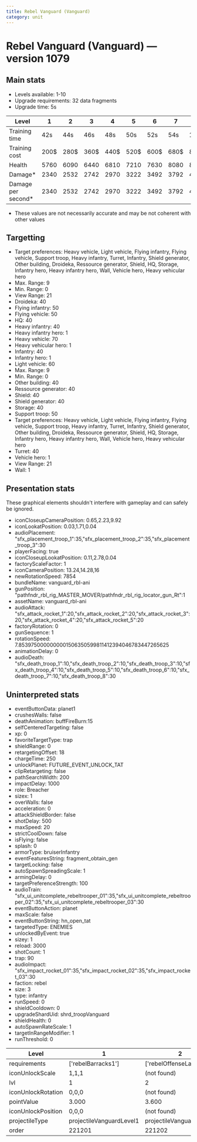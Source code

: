 ```yaml
---
title: Rebel Vanguard (Vanguard)
category: unit
---
```


# Rebel Vanguard (Vanguard) — version 1079

## Main stats

  * Levels available: 1-10
  * Upgrade requirements: 32 data fragments
  * Upgrade time: 5s

|Level             |1   |2   |3   |4   |5   |6   |7   |8    |9    |10  |
|------------------|----|----|----|----|----|----|----|-----|-----|----|
|Training time     |42s |44s |46s |48s |50s |52s |54s |1m52s|1m56s|2m  |
|Training cost     |200$|280$|360$|440$|520$|600$|680$|800$ |840$ |920$|
|Health            |5760|6090|6440|6810|7210|7630|8080|8560 |9070 |9610|
|Damage*           |2340|2532|2742|2970|3222|3492|3792|4122 |4482 |4872|
|Damage per second*|2340|2532|2742|2970|3222|3492|3792|4122 |4482 |4872|

* These values are not necessarily accurate and may be not coherent with other values

## Targetting

  * Target preferences: Heavy vehicle, Light vehicle, Flying infantry, Flying vehicle, Support troop, Heavy infantry, Turret, Infantry, Shield generator, Other building, Droideka, Ressource generator, Shield, HQ, Storage, Infantry hero, Heavy infantry hero, Wall, Vehicle hero, Heavy vehicular hero
  * Max. Range: 9
  * Min. Range: 0
  * View Range: 21
  * Droideka: 40
  * Flying infantry: 50
  * Flying vehicle: 50
  * HQ: 40
  * Heavy infantry: 40
  * Heavy infantry hero: 1
  * Heavy vehicle: 70
  * Heavy vehicular hero: 1
  * Infantry: 40
  * Infantry hero: 1
  * Light vehicle: 60
  * Max. Range: 9
  * Min. Range: 0
  * Other building: 40
  * Ressource generator: 40
  * Shield: 40
  * Shield generator: 40
  * Storage: 40
  * Support troop: 50
  * Target preferences: Heavy vehicle, Light vehicle, Flying infantry, Flying vehicle, Support troop, Heavy infantry, Turret, Infantry, Shield generator, Other building, Droideka, Ressource generator, Shield, HQ, Storage, Infantry hero, Heavy infantry hero, Wall, Vehicle hero, Heavy vehicular hero
  * Turret: 40
  * Vehicle hero: 1
  * View Range: 21
  * Wall: 1

## Presentation stats

These graphical elements shouldn't interfere with gameplay and can safely be ignored.

  * iconCloseupCameraPosition: 0.65,2.23,9.92
  * iconLookatPosition: 0.03,1.71,0.04
  * audioPlacement: "sfx_placement_troop_1":35,"sfx_placement_troop_2":35,"sfx_placement_troop_3":30
  * playerFacing: true
  * iconCloseupLookatPosition: 0.11,2.78,0.04
  * factoryScaleFactor: 1
  * iconCameraPosition: 13.24,14.28,16
  * newRotationSpeed: 7854
  * bundleName: vanguard_rbl-ani
  * gunPosition: "pathfndr_rbl_rig_MASTER_MOVER/pathfndr_rbl_rig_locator_gun_Rt":1
  * assetName: vanguard_rbl-ani
  * audioAttack: "sfx_attack_rocket_1":20,"sfx_attack_rocket_2":20,"sfx_attack_rocket_3":20,"sfx_attack_rocket_4":20,"sfx_attack_rocket_5":20
  * factoryRotation: 0
  * gunSequence: 1
  * rotationSpeed: 7.8539750000000001506350599811412394046783447265625
  * animationDelay: 0
  * audioDeath: "sfx_death_troop_1":10,"sfx_death_troop_2":10,"sfx_death_troop_3":10,"sfx_death_troop_4":10,"sfx_death_troop_5":10,"sfx_death_troop_6":10,"sfx_death_troop_7":10,"sfx_death_troop_8":30

## Uninterpreted stats

  * eventButtonData: planet1
  * crushesWalls: false
  * deathAnimation: buffFireBurn:15
  * selfCenteredTargeting: false
  * xp: 0
  * favoriteTargetType: trap
  * shieldRange: 0
  * retargetingOffset: 18
  * chargeTime: 250
  * unlockPlanet: FUTURE_EVENT_UNLOCK_TAT
  * clipRetargeting: false
  * pathSearchWidth: 200
  * impactDelay: 1000
  * role: Breacher
  * sizex: 1
  * overWalls: false
  * acceleration: 0
  * attackShieldBorder: false
  * shotDelay: 500
  * maxSpeed: 20
  * strictCoolDown: false
  * isFlying: false
  * splash: 0
  * armorType: bruiserInfantry
  * eventFeaturesString: fragment_obtain_gen
  * targetLocking: false
  * autoSpawnSpreadingScale: 1
  * armingDelay: 0
  * targetPreferenceStrength: 100
  * audioTrain: "sfx_ui_unitcomplete_rebeltrooper_01":35,"sfx_ui_unitcomplete_rebeltrooper_02":35,"sfx_ui_unitcomplete_rebeltrooper_03":30
  * eventButtonAction: planet
  * maxScale: false
  * eventButtonString: hn_open_tat
  * targetedType: ENEMIES
  * unlockedByEvent: true
  * sizey: 1
  * reload: 3000
  * shotCount: 1
  * trap: 90
  * audioImpact: "sfx_impact_rocket_01":35,"sfx_impact_rocket_02":35,"sfx_impact_rocket_03":30
  * faction: rebel
  * size: 3
  * type: infantry
  * runSpeed: 0
  * shieldCooldown: 0
  * upgradeShardUid: shrd_troopVanguard
  * shieldHealth: 0
  * autoSpawnRateScale: 1
  * targetInRangeModifier: 1
  * runThreshold: 0

|Level             |1                       |2                       |3                       |4                       |5                       |6                       |7                       |8                       |9                       |10                       |
|------------------|------------------------|------------------------|------------------------|------------------------|------------------------|------------------------|------------------------|------------------------|------------------------|-------------------------|
|requirements      |['rebelBarracks1']      |['rebelOffenseLab2']    |['rebelOffenseLab3']    |['rebelOffenseLab4']    |['rebelOffenseLab5']    |['rebelOffenseLab6']    |['rebelOffenseLab7']    |['rebelOffenseLab8']    |['rebelOffenseLab9']    |['rebelOffenseLab10']    |
|iconUnlockScale   |1,1,1                   |(not found)             |(not found)             |(not found)             |(not found)             |(not found)             |(not found)             |(not found)             |(not found)             |(not found)              |
|lvl               |1                       |2                       |3                       |4                       |5                       |6                       |7                       |8                       |9                       |10                       |
|iconUnlockRotation|0,0,0                   |(not found)             |(not found)             |(not found)             |(not found)             |(not found)             |(not found)             |(not found)             |(not found)             |(not found)              |
|pointValue        |3.000                   |3.600                   |4.200                   |4.800                   |5.400                   |6.000                   |6.600                   |7.200                   |7.800                   |9.000                    |
|iconUnlockPosition|0,0,0                   |(not found)             |(not found)             |(not found)             |(not found)             |(not found)             |(not found)             |(not found)             |(not found)             |(not found)              |
|projectileType    |projectileVanguardLevel1|projectileVanguardLevel2|projectileVanguardLevel3|projectileVanguardLevel4|projectileVanguardLevel5|projectileVanguardLevel6|projectileVanguardLevel7|projectileVanguardLevel8|projectileVanguardLevel9|projectileVanguardLevel10|
|order             |221201                  |221202                  |221203                  |221204                  |221205                  |221206                  |221207                  |221208                  |221209                  |221210                   |

